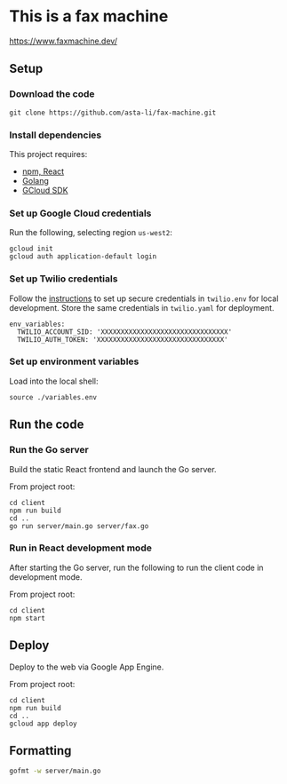# This is a fax machine

https://www.faxmachine.dev/

## Setup

### Download the code

```
git clone https://github.com/asta-li/fax-machine.git
```

### Install dependencies

This project requires:
- [npm, React](https://nodejs.org/en/)
- [Golang](https://golang.org/doc/install)
- [GCloud SDK](https://cloud.google.com/sdk/docs/install)

### Set up Google Cloud credentials

Run the following, selecting region `us-west2`:
```
gcloud init
gcloud auth application-default login
```

### Set up Twilio credentials

Follow the [instructions](https://www.twilio.com/docs/usage/secure-credentials) to set up secure
credentials in `twilio.env` for local development.
Store the same credentials in `twilio.yaml` for deployment.
```
env_variables:
  TWILIO_ACCOUNT_SID: 'XXXXXXXXXXXXXXXXXXXXXXXXXXXXXXXX'
  TWILIO_AUTH_TOKEN: 'XXXXXXXXXXXXXXXXXXXXXXXXXXXXXXXX'
```

### Set up environment variables

Load into the local shell:
```
source ./variables.env
```

## Run the code

### Run the Go server

Build the static React frontend and launch the Go server.

From project root:
```
cd client
npm run build
cd ..
go run server/main.go server/fax.go
```

### Run in React development mode

After starting the Go server, run the following to run the client code in development mode.

From project root:
```
cd client
npm start
```

## Deploy

Deploy to the web via Google App Engine.

From project root:
```
cd client
npm run build
cd ..
gcloud app deploy
```



## Formatting
```bash
gofmt -w server/main.go
```

